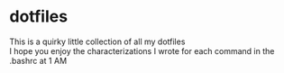 # dotfiles
This is a quirky little collection of all my dotfiles  
I hope you enjoy the characterizations I wrote for each command in the .bashrc at 1 AM
